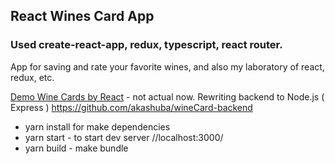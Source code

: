 ## React Wines Card App
### Used create-react-app, redux, typescript, react router.

App for saving and rate your favorite wines, and also my laboratory of react, redux, etc.

[Demo Wine Cards by React](http://simplea.ru/winesTest/) - not actual now. 
Rewriting backend to Node.js ( Express )
https://github.com/akashuba/wineCard-backend

+ yarn install for make dependencies
+ yarn start - to start dev server //localhost:3000/
+ yarn build - make bundle

